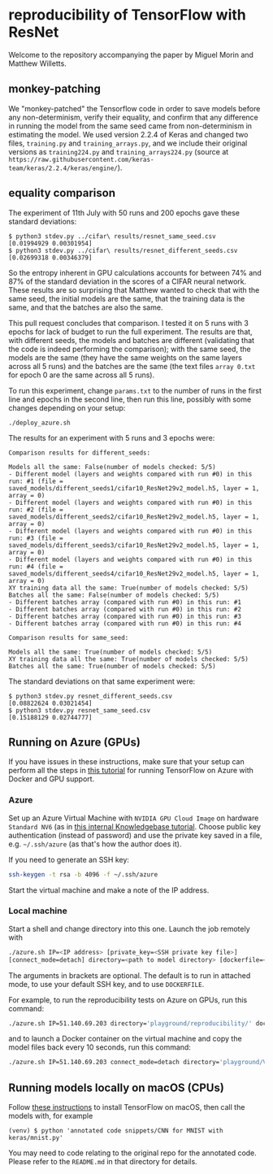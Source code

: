 # reproducibility of TensorFlow with ResNet

Welcome to the repository accompanying the paper by Miguel Morin and Matthew
Willetts.

## monkey-patching

We "monkey-patched" the Tensorflow code in order to save models before any
non-determinism, verify their equality, and confirm that any difference in
running the model from the same seed came from non-determinism in estimating the
model. We used version 2.2.4 of Keras and changed two files, `training.py` and
`training_arrays.py`, and we include their original versions as `training224.py`
and `training_arrays224.py` (source at `https://raw.githubusercontent.com/keras-team/keras/2.2.4/keras/engine/`).

## equality comparison

The experiment of 11th July with 50 runs and 200 epochs gave these standard deviations:

```
$ python3 stdev.py ../cifar\ results/resnet_same_seed.csv 
[0.01994929 0.00301954]
$ python3 stdev.py ../cifar\ results/resnet_different_seeds.csv 
[0.02699318 0.00346379]
```

So the entropy inherent in GPU calculations accounts for between 74% and 87% of the standard deviation in the scores of a CIFAR neural network. These results are so surprising that Matthew wanted to check that with the same seed, the initial models are the same, that the training data is the same, and that the batches are also the same.

This pull request concludes that comparison. I tested it on 5 runs with 3 epochs for lack of budget to run the full experiment. The results are that, with different seeds, the models and batches are different (validating that the code is indeed performing the comparison); with the same seed, the models are the same (they have the same weights on the same layers across all 5 runs) and the batches are the same (the text files `array 0.txt` for epoch 0 are the same across all 5 runs).

To run this experiment, change `params.txt` to the number of runs in the first line and epochs in the second line, then run this line, possibly with some changes depending on your setup:

```
./deploy_azure.sh
```

The results for an experiment with 5 runs and 3 epochs were:

```
Comparison results for different_seeds:

Models all the same: False(number of models checked: 5/5)
- Different model (layers and weights compared with run #0) in this run: #1 (file = saved_models/different_seeds1/cifar10_ResNet29v2_model.h5, layer = 1, array = 0)
- Different model (layers and weights compared with run #0) in this run: #2 (file = saved_models/different_seeds2/cifar10_ResNet29v2_model.h5, layer = 1, array = 0)
- Different model (layers and weights compared with run #0) in this run: #3 (file = saved_models/different_seeds3/cifar10_ResNet29v2_model.h5, layer = 1, array = 0)
- Different model (layers and weights compared with run #0) in this run: #4 (file = saved_models/different_seeds4/cifar10_ResNet29v2_model.h5, layer = 1, array = 0)
XY training data all the same: True(number of models checked: 5/5)
Batches all the same: False(number of models checked: 5/5)
- Different batches array (compared with run #0) in this run: #1
- Different batches array (compared with run #0) in this run: #2
- Different batches array (compared with run #0) in this run: #3
- Different batches array (compared with run #0) in this run: #4

Comparison results for same_seed:

Models all the same: True(number of models checked: 5/5)
XY training data all the same: True(number of models checked: 5/5)
Batches all the same: True(number of models checked: 5/5)
```

The standard deviations on that same experiment were:

```
$ python3 stdev.py resnet_different_seeds.csv 
[0.08822624 0.03021454]
$ python3 stdev.py resnet_same_seed.csv 
[0.15188129 0.02744777]
```

## Running on Azure (GPUs)

If you have issues in these instructions, make sure that your setup can perform all the steps
in [this
tutorial](https://github.com/miguelmorin/reproducibility/Azure_tutorial.md)
for running TensorFlow on Azure with Docker and GPU support.

### Azure

Set up an Azure Virtual Machine with `NVIDIA GPU Cloud Image` on hardware
`Standard NV6` (as in [this internal Knowledgebase
tutorial](https://github.com/miguelmorin/reproducibility/Azure_tutorial.md). Choose
public key authentication (instead of password) and use the private key saved in
a file, e.g. `~/.ssh/azure` (as that's how the author does it).

If you need to generate an SSH key:

```bash
ssh-keygen -t rsa -b 4096 -f ~/.ssh/azure
```

Start the virtual machine and make a note of the IP address.

### Local machine

Start a shell and change directory into this one. Launch the job remotely
with

```bash
./azure.sh IP=<IP address> [private_key=<SSH private key file>]
[connect_mode=detach] directory=<path to model directory> [dockerfile=<dockerfile>]
```

The arguments in brackets are optional. The default is to run in attached mode,
to use your default SSH key, and to use `DOCKERFILE`.

For example, to run the reproducibility tests on Azure on GPUs, run this command:

```bash
./azure.sh IP=51.140.69.203 directory='playground/reproducibility/' dockerfile=DOCKEFILE-GPU
```

and to launch a Docker container on the virtual machine and copy the
model files back every 10 seconds, run this command:

```bash
./azure.sh IP=51.140.69.203 connect_mode=detach directory='playground/VAE on MNIST/'
```

## Running models locally on macOS (CPUs)

Follow [these
instructions](https://github.com/miguelmorin/reproducibility/macOS_tutorial.md)
to install TensorFlow on macOS, then call the models with, for example

```
(venv) $ python 'annotated code snippets/CNN for MNIST with keras/mnist.py'
```

You may need to code relating to the original repo for the annotated
code. Please refer to the `README.md` in that directory for details.

